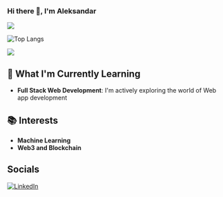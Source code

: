 ### Hi there 👋, I'm Aleksandar
![](http://github-profile-summary-cards.vercel.app/api/cards/profile-details?username=aleksandardrljaca&theme=default) 

![Top Langs](https://github-readme-stats.vercel.app/api/top-langs/?username=aleksandardrljaca&layout=compact)

![](http://github-profile-summary-cards.vercel.app/api/cards/productive-time?username=aleksandardrljaca&theme=default&utcOffset=8) 

## 🌱 What I'm Currently Learning

- **Full Stack Web Development**: I'm actively exploring the world of Web app development

## 📚 Interests
- **Machine Learning**
- **Web3 and Blockchain**

## Socials
[![LinkedIn](https://image.flaticon.com/icons/png/512/174/174857.png)](https://www.linkedin.com/in/aleksandardrljaca)

